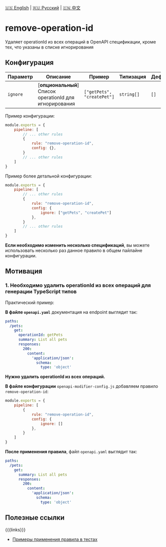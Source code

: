 [🇺🇸 English](./README.md) | [🇷🇺 Русский](./README-ru.md)  | [🇨🇳 中文](./README-zh.md)

# remove-operation-id

Удаляет operationId из всех операций в OpenAPI спецификации, кроме тех, что указаны в списке игнорирования

## Конфигурация

| Параметр    | Описание                          | Пример                     | Типизация              | Дефолтное |
| -------- |-----------------------------------|----------------------------|------------------------|-----------|
| `ignore`  | [**опциональный**] Список operationId для игнорирования | `["getPets", "createPet"]` | `string[]` | `[]` |

Пример конфигурации:

```js
module.exports = {
    pipeline: [
        // ... other rules
        {
            rule: "remove-operation-id",
            config: {},
        }
        // ... other rules
    ]
}
```

Пример более детальной конфигурации:

```js
module.exports = {
    pipeline: [
        // ... other rules
        {
            rule: "remove-operation-id",
            config: {
                ignore: ["getPets", "createPet"]
            },
        }
        // ... other rules
    ]
}
```

**Если необходимо изменить несколько спецификаций**, вы можете использовать несколько раз данное правило в общем пайлайне конфигурации.

## Мотивация

<a name="custom_anchor_motivation_1"></a>
### 1. Необходимо удалить operationId из всех операций для генерации TypeScript типов

Практический пример:

**В файле `openapi.yaml`** документация на endpoint выглядит так:

```yaml
paths:
  /pets:
    get:
      operationId: getPets
      summary: List all pets
      responses:
        200:
          content:
            'application/json':
              schema:
                type: 'object'
```

**Нужно удалить operationId из всех операций.**

**В файле конфигурации** `openapi-modifier-config.js` добавляем правило `remove-operation-id`:

```js
module.exports = {
    pipeline: [
        {
            rule: "remove-operation-id",
            config: {
                ignore: []
            },
        }
    ]
}
```

**После применения правила**, файл `openapi.yaml` выглядит так:

```yaml
paths:
  /pets:
    get:
      summary: List all pets
      responses:
        200:
          content:
            'application/json':
              schema:
                type: 'object'
```


## Полезные ссылки

{{{links}}}
- [Примеры применения правила в тестах](./index.test.ts)  